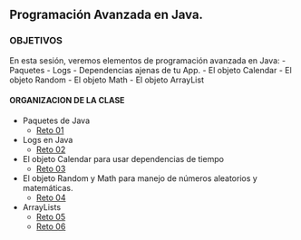 ## Programación Avanzada en Java.

### OBJETIVOS 
 En esta sesión, veremos elementos de programación avanzada en Java:
	- Paquetes
	- Logs
	- Dependencias ajenas de tu App.
	- El objeto Calendar
	- El objeto Random
	- El objeto Math
	- El objeto ArrayList

#### ORGANIZACION DE LA CLASE 
- Paquetes de Java	
	- [Reto 01](Reto-01)
- Logs en Java
	- [Reto 02](Reto-02)
- El objeto Calendar para usar dependencias de tiempo	
	- [Reto 03](Reto-03)
- El objeto Random y Math para manejo de números aleatorios y matemáticas.	
	- [Reto 04](Reto-04)
- ArrayLists	
	- [Reto 05](Reto-05)
	- [Reto 06](Reto-06)
